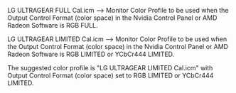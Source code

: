LG ULTRAGEAR FULL Cal.icm --> Monitor Color Profile to be used when the Output Control Format (color space) in the Nvidia Control Panel or AMD Radeon Software is RGB FULL.

LG ULTRAGEAR LIMITED Cal.icm --> Monitor Color Profile to be used when the Output Control Format (color space) in the Nvidia Control Panel or AMD Radeon Software is RGB LIMITED or YCbCr444 LIMITED.


The suggested color profile is "LG ULTRAGEAR LIMITED Cal.icm" with Output Control Format (color space) set to RGB LIMITED or YCbCr444 LIMITED.
